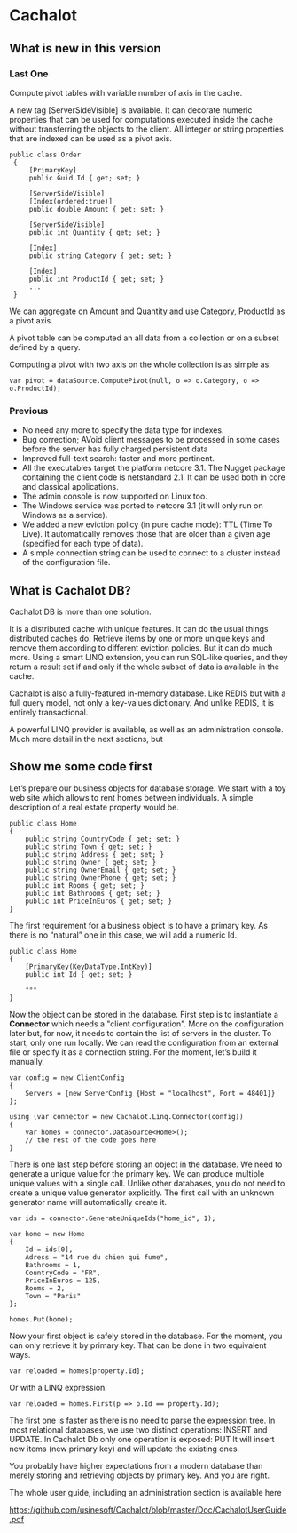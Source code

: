 # Cachalot

## What is new in this version

### Last One

Compute pivot tables with variable number of axis in the cache. 

A new tag [ServerSideVisible] is available. It can decorate numeric properties that can
be used for computations executed inside the cache without transferring the objects to
the client.
All integer or string properties that are indexed can be used as a pivot axis. 

```
public class Order
 {
     [PrimaryKey]
     public Guid Id { get; set; }
     
     [ServerSideVisible]
     [Index(ordered:true)]
     public double Amount { get; set; }
     
     [ServerSideVisible]
     public int Quantity { get; set; }
     
     [Index]
     public string Category { get; set; }
     
     [Index]
     public int ProductId { get; set; }
     ...
 }
``` 

We can aggregate on Amount and Quantity and use Category, ProductId as a pivot axis.

A pivot table can be computed an all data from a collection or on a subset defined by a query.

Computing a pivot with two axis on the whole collection is as simple as:
``` 
var pivot = dataSource.ComputePivot(null, o => o.Category, o => o.ProductId);
``` 

### Previous
- No need any more to specify the data type for indexes.
- Bug correction; AVoid client messages to be processed in some cases before the server has fully charged persistent data
- Improved full-text search: faster and more pertinent.
- All the executables target the platform netcore 3.1. The Nugget package containing the client code is netstandard 2.1. It can be used both in core and classical applications.
- The admin console is now supported on Linux too. 
- The Windows service was ported to netcore 3.1 (it will only run on Windows as a service).
- We added a new eviction policy (in pure cache mode): TTL (Time To Live). It automatically removes those that are older than a given age (specified for each type of data).
- A simple connection string can be used to connect to a cluster instead of the configuration file.


## What is Cachalot DB?

Cachalot DB is more than one solution. 
 
It is a distributed cache with unique features. It can do the usual things distributed caches do. Retrieve items by one or more unique keys and remove them according to different eviction policies. But it can do much more. Using a smart LINQ extension, you can run SQL-like queries, and they return a result set if and only if the whole subset of data is available in the cache. 
 
Cachalot is also a fully-featured in-memory database. Like REDIS but with a full query model, not only a key-values dictionary.  And unlike REDIS, it is entirely transactional. 

A powerful LINQ provider is available, as well as an administration console.
Much more detail in the next sections, but


## Show me some code first

Let’s prepare our business objects for database storage.
We start with a toy web site which allows to rent homes between individuals.
A simple description of a real estate property would be. 

```
public class Home
{
	public string CountryCode { get; set; }
	public string Town { get; set; }
	public string Address { get; set; }
	public string Owner { get; set; }
	public string OwnerEmail { get; set; }
	public string OwnerPhone { get; set; }
	public int Rooms { get; set; }
	public int Bathrooms { get; set; }
	public int PriceInEuros { get; set; }
}
```


The first requirement for a business object is to have a primary key. As there is no “natural” one in this case, we will add a numeric Id.

```
public class Home
{
	[PrimaryKey(KeyDataType.IntKey)]
	public int Id { get; set; }

	°°°
}
```

Now the object can be stored in the database.
First step is to instantiate a **Connector** which needs a "client configuration". More on the configuration later but, for now, it needs to contain the list of servers in the cluster. To start, only one run locally.
We can read the configuration from an external file or specify it as a connection string. For the moment, let’s build it manually.

```
var config = new ClientConfig
{
	Servers = {new ServerConfig {Host = "localhost", Port = 48401}}
};

using (var connector = new Cachalot.Linq.Connector(config))
{
	var homes = connector.DataSource<Home>();
	// the rest of the code goes here
}
```


There is one last step before storing an object in the database. We need to generate a unique value for the primary key. We can produce multiple unique values with a single call.
Unlike other databases, you do not need to create a unique value generator explicitly. The first call with an unknown generator name will automatically create it.


```
var ids = connector.GenerateUniqueIds("home_id", 1);

var home = new Home
{
	Id = ids[0],
	Adress = "14 rue du chien qui fume",
	Bathrooms = 1,
	CountryCode = "FR",
	PriceInEuros = 125,
	Rooms = 2, 
	Town = "Paris"
};

homes.Put(home);
```

Now your first object is safely stored in the database.
For the moment, you can only retrieve it by primary key. That can be done in two equivalent ways.

```
var reloaded = homes[property.Id];
```

Or with a LINQ expression.

```
var reloaded = homes.First(p => p.Id == property.Id);
```

The first one is faster as there is no need to parse the expression tree. 
In most relational databases, we use two distinct operations: INSERT and UPDATE. In Cachalot Db only one operation is exposed: PUT 
It will insert new items (new primary key) and will update the existing ones.

You probably have higher expectations from a modern database than merely storing and retrieving objects by primary key. And you are right.


The whole user guide, including an administration section is available here

https://github.com/usinesoft/Cachalot/blob/master/Doc/CachalotUserGuide.pdf





